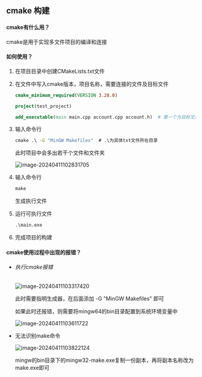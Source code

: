 ## cmake 构建

####  cmake有什么用？

cmake是用于实现多文件项目的编译和连接



#### 如何使用？

1. 在项目目录中创建CMakeLists.txt文件

2. 在文件中写入cmake版本，项目名称，需要连接的文件及目标文件

   ```cmake
   cmake_minimum_required(VERSION 3.28.0)
   
   project(test_project)
   
   add_executable(main main.cpp account.cpp account.h)  # 第一个为目标文件
   ```

3. 输入命令行

   ```cmd
   cmake .\ -G "MinGW Makefiles"  # .\为具体txt文件所在目录
   ```

   此时项目中会多出若干个文件和文件夹

   ![image-20240411102831705](C:\Users\xyx\AppData\Roaming\Typora\typora-user-images\image-20240411102831705.png)

4. 输入命令行

   ```cmd
   make
   ```

   生成执行文件

5. 运行可执行文件

   ```cmd
   .\main.exe
   ```

6. 完成项目的构建



#### cmake使用过程中出现的报错？

- ###### 执行cmake报错

  ![image-20240411103317420](C:\Users\xyx\AppData\Roaming\Typora\typora-user-images\image-20240411103317420.png)

  此时需要指明生成器，在后面添加  -G "MinGW Makefiles" 即可

  

  如果此时还报错，则需要将mingw64的bin目录配置到系统环境变量中

  ![image-20240411103611722](C:\Users\xyx\AppData\Roaming\Typora\typora-user-images\image-20240411103611722.png)

- 无法识别make命令

  ![image-20240411103822124](C:\Users\xyx\AppData\Roaming\Typora\typora-user-images\image-20240411103822124.png)

  mingw的bin目录下的mingw32-make.exe复制一份副本，再将副本名称改为make.exe即可



























